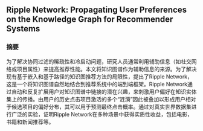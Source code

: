 ## Ripple Network: Propagating User Preferences on the Knowledge Graph for Recommender Systems
### 摘要
为了解决协同过滤的稀疏性和冷启动问题，研究人员通常利用辅助信息（如社交网络或项目属性）来提高推荐性能。本文将知识图谱作为辅助信息的来源。为了解决现有基于嵌入和基于路径的知识图推荐方法的局限性，提出了Ripple Network，这是一个将知识图谱自然地结合到推荐系统中的端到端框架。Ripple Network通过自动和反复扩展用户对知识图谱中链接的潜在兴趣，来刺激用户偏好在知识实体集上的传播。由用户的历史点击项目激活的多个“涟漪”因此被叠加以形成用户相对于候选项目的偏好分布，其可以用于预测最终点击概率。通过对真实世界数据集进行广泛的实验，证明Ripple Network在多种场景中获得实质性收益，包括电影，书籍和新闻推荐等。



